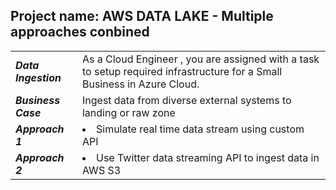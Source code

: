 ## Project name: AWS DATA LAKE - Multiple approaches conbined

|   |   |
|---|---|
|  ***Data Ingestion*** |  As a Cloud Engineer , you are assigned with a task to setup required infrastructure for a Small Business in Azure Cloud. | 
| ***Business Case***  |  Ingest data from diverse external systems to landing or raw zone|
|  ***Approach 1*** | <li> Simulate real time data stream using custom API|
|  ***Approach 2*** | <li> Use Twitter data streaming API to ingest data in AWS S3|

